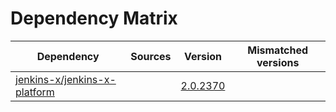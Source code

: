 # Dependency Matrix

Dependency | Sources | Version | Mismatched versions
---------- | ------- | ------- | -------------------
[jenkins-x/jenkins-x-platform](https://github.com/jenkins-x/jenkins-x-platform) |  | [2.0.2370](https://github.com/jenkins-x/jenkins-x-platform/releases/tag/v2.0.2370) | 
